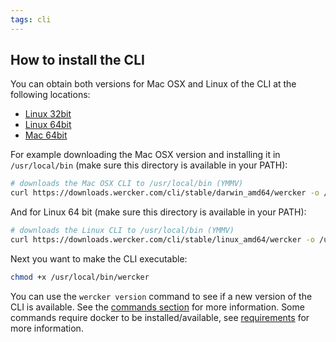 ```yaml
---
tags: cli
---
```


## How to install the CLI

You can obtain both versions for Mac OSX and Linux of the CLI at the
following locations:

* [Linux 32bit](https://downloads.wercker.com/cli/stable/linux_386/wercker)
* [Linux 64bit](https://downloads.wercker.com/cli/stable/linux_amd64/wercker)
* [Mac 64bit](https://downloads.wercker.com/cli/stable/darwin_amd64/wercker)

For example downloading the Mac OSX version and
installing it in `/usr/local/bin` (make sure this directory is available
in your PATH):

```sh
# downloads the Mac OSX CLI to /usr/local/bin (YMMV)
curl https://downloads.wercker.com/cli/stable/darwin_amd64/wercker -o /usr/local/bin/wercker
```

And for Linux 64 bit (make sure this directory is available in your
PATH):

```sh
# downloads the Linux CLI to /usr/local/bin (YMMV)
curl https://downloads.wercker.com/cli/stable/linux_amd64/wercker -o /usr/local/bin/wercker
```
Next you want to make the CLI executable:

```sh
chmod +x /usr/local/bin/wercker
```

You can use the `wercker version` command to see if a new version of the
CLI is available. See the [commands section](/docs/cli/commands.html) for more information.
Some commands require docker to be installed/available, see 
[requirements](/docs/cli/requirements.html) for more information.
